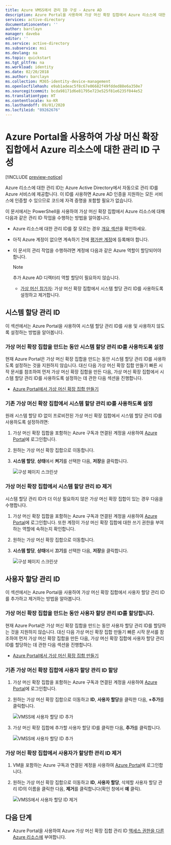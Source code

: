 ```yaml
---
title: Azure VMSS에서 관리 ID 구성 - Azure AD
description: Azure Portal을 사용하여 가상 머신 확장 집합에서 Azure 리소스에 대한 관리 ID를 구성하는 단계별 지침입니다.
services: active-directory
documentationcenter: ''
author: barclayn
manager: daveba
editor: ''
ms.service: active-directory
ms.subservice: msi
ms.devlang: na
ms.topic: quickstart
ms.tgt_pltfrm: na
ms.workload: identity
ms.date: 02/20/2018
ms.author: barclayn
ms.collection: M365-identity-device-management
ms.openlocfilehash: e9ab1adeac5f8c67e06682f49fdded88e6a350e7
ms.sourcegitcommit: bcda98171d6e81795e723e525f81e6235f044e52
ms.translationtype: HT
ms.contentlocale: ko-KR
ms.lasthandoff: 09/01/2020
ms.locfileid: "89262676"
---
```

# <a name="configure-managed-identities-for-azure-resources-on-a-virtual-machine-scale-set-using-the-azure-portal"></a>Azure Portal을 사용하여 가상 머신 확장 집합에서 Azure 리소스에 대한 관리 ID 구성

[!INCLUDE [preview-notice](../../../includes/active-directory-msi-preview-notice.md)]

Azure 리소스에 대한 관리 ID는 Azure Active Directory에서 자동으로 관리 ID를 Azure 서비스에 제공합니다. 이 ID를 사용하면 Azure AD 인증을 지원하는 모든 서비스에 인증할 수 있으므로 코드에 자격 증명을 포함할 필요가 없습니다. 

이 문서에서는 PowerShell을 사용하여 가상 머신 확장 집합에서 Azure 리소스에 대해 다음과 같은 관리 ID 작업을 수행하는 방법을 알아봅니다.

- Azure 리소스에 대한 관리 ID를 잘 모르는 경우 [개요 섹션](overview.md)을 확인하세요.
- 아직 Azure 계정이 없으면 계속하기 전에 [평가판 계정](https://azure.microsoft.com/free/)에 등록해야 합니다.
- 이 문서의 관리 작업을 수행하려면 계정에 다음과 같은 Azure 역할이 할당되어야 합니다.

    > [!NOTE]
    > 추가 Azure AD 디렉터리 역할 할당이 필요하지 않습니다.

    - [가상 머신 참가자](../../role-based-access-control/built-in-roles.md#virtual-machine-contributor): 가상 머신 확장 집합에서 시스템 할당 관리 ID를 사용하도록 설정하고 제거합니다.

## <a name="system-assigned-managed-identity"></a>시스템 할당 관리 ID

이 섹션에서는 Azure Portal을 사용하여 시스템 할당 관리 ID를 사용 및 사용하지 않도록 설정하는 방법을 알아봅니다.

### <a name="enable-system-assigned-managed-identity-during-creation-of-a-virtual-machine-scale-set"></a>가상 머신 확장 집합을 만드는 동안 시스템 할당 관리 ID를 사용하도록 설정

현재 Azure Portal은 가상 머신 확장 집합을 만드는 동안 시스템 할당 관리 ID를 사용하도록 설정하는 것을 지원하지 않습니다. 대신 다음 가상 머신 확장 집합 만들기 빠른 시작 문서를 참조하여 먼저 가상 머신 확장 집합을 만든 다음, 가상 머신 확장 집합에서 시스템 할당 관리 ID를 사용하도록 설정하는 데 관한 다음 섹션을 진행합니다.

- [Azure Portal에서 가상 머신 확장 집합 만들기](../../virtual-machine-scale-sets/quick-create-portal.md)  

### <a name="enable-system-assigned-managed-identity-on-an-existing-virtual-machine-scale-set"></a>기존 가상 머신 확장 집합에서 시스템 할당 관리 ID를 사용하도록 설정

원래 시스템 할당 ID 없이 프로비전된 가상 머신 확장 집합에서 시스템 할당 관리 ID를 사용하도록 설정하려면:

1. 가상 머신 확장 집합을 포함하는 Azure 구독과 연결된 계정을 사용하여 [Azure Portal](https://portal.azure.com)에 로그인합니다.

2. 원하는 가상 머신 확장 집합으로 이동합니다.

3. **시스템 할당**, **상태**에서 **켜기**를 선택한 다음, **저장**을 클릭합니다.

   ![구성 페이지 스크린샷](./media/msi-qs-configure-portal-windows-vmss/create-windows-vmss-portal-configuration-blade.png) 

### <a name="remove-system-assigned-managed-identity-from-a-virtual-machine-scale-set"></a>가상 머신 확장 집합에서 시스템 할당 관리 ID 제거

시스템 할당 관리 ID가 더 이상 필요하지 않은 가상 머신 확장 집합이 있는 경우 다음을 수행합니다.

1. 가상 머신 확장 집합을 포함하는 Azure 구독과 연결된 계정을 사용하여 [Azure Portal](https://portal.azure.com)에 로그인합니다. 또한 계정이 가상 머신 확장 집합에 대한 쓰기 권한을 부여하는 역할에 속하는지 확인합니다.

2. 원하는 가상 머신 확장 집합으로 이동합니다.

3. **시스템 할당**, **상태**에서 **끄기**를 선택한 다음, **저장**을 클릭합니다.

   ![구성 페이지 스크린샷](./media/msi-qs-configure-portal-windows-vmss/disable-windows-vmss-portal-configuration-blade.png)

## <a name="user-assigned-managed-identity"></a>사용자 할당 관리 ID

이 섹션에서는 Azure Portal을 사용하여 가상 머신 확장 집합에서 사용자 할당 관리 ID를 추가하고 제거하는 방법을 알아봅니다.

### <a name="assign-a-user-assigned-managed-identity-during-the-creation-of-a-virtual-machine-scale-set"></a>가상 머신 확장 집합을 만드는 동안 사용자 할당 관리 ID를 할당합니다.

현재 Azure Portal은 가상 머신 확장 집합을 만드는 동안 사용자 할당 관리 ID를 할당하는 것을 지원하지 않습니다. 대신 다음 가상 머신 확장 집합 만들기 빠른 시작 문서를 참조하여 먼저 가상 머신 확장 집합을 만든 다음, 가상 머신 확장 집합에 사용자 할당 관리 ID를 할당하는 데 관한 다음 섹션을 진행합니다.

- [Azure Portal에서 가상 머신 확장 집합 만들기](../../virtual-machine-scale-sets/quick-create-portal.md)

### <a name="assign-a-user-assigned-managed-identity-to-an-existing-virtual-machine-scale-set"></a>기존 가상 머신 확장 집합에 사용자 할당 관리 ID 할당

1. 가상 머신 확장 집합을 포함하는 Azure 구독과 연결된 계정을 사용하여 [Azure Portal](https://portal.azure.com)에 로그인합니다.
2. 원하는 가상 머신 확장 집합으로 이동하고 **ID**, **사용자 할당**을 클릭한 다음, **\+추가**를 클릭합니다.

   ![VMSS에 사용자 할당 ID 추가](./media/msi-qs-configure-portal-windows-vm/add-user-assigned-identity-vmss-screenshot1.png)

3. 가상 머신 확장 집합에 추가할 사용자 할당 ID를 클릭한 다음, **추가**를 클릭합니다.
   
   ![VMSS에 사용자 할당 ID 추가](./media/msi-qs-configure-portal-windows-vm/add-user-assigned-identity-vm-screenshot2.png)

### <a name="remove-a-user-assigned-managed-identity-from-a-virtual-machine-scale-set"></a>가상 머신 확장 집합에서 사용자가 할당한 관리 ID 제거

1. VM을 포함하는 Azure 구독과 연결된 계정을 사용하여 [Azure Portal](https://portal.azure.com)에 로그인합니다.
2. 원하는 가상 머신 확장 집합으로 이동하고 **ID**, **사용자 할당**, 삭제할 사용자 할당 관리 ID의 이름을 클릭한 다음, **제거**를 클릭합니다(확인 창에서 **예** 클릭).

   ![VMSS에서 사용자 할당 ID 제거](./media/msi-qs-configure-portal-windows-vm/remove-user-assigned-identity-vmss-screenshot.png)


## <a name="next-steps"></a>다음 단계

- Azure Portal을 사용하여 Azure 가상 머신 확장 집합 관리 ID [액세스 권한을 다른 Azure 리소스에](howto-assign-access-portal.md) 부여합니다.